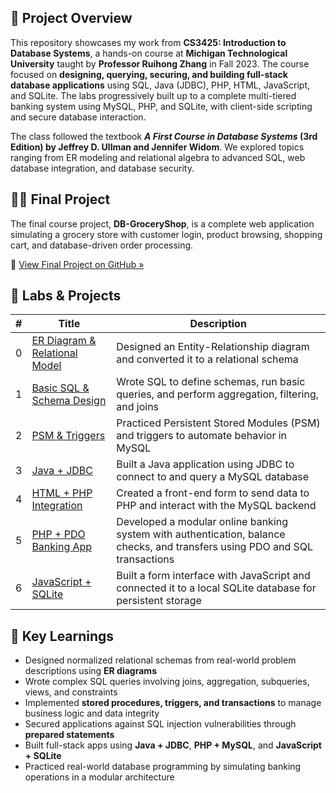 ## 📘 Project Overview

This repository showcases my work from **CS3425: Introduction to Database Systems**, a hands-on course at **Michigan Technological University** taught by **Professor Ruihong Zhang** in Fall 2023. The course focused on **designing, querying, securing, and building full-stack database applications** using SQL, Java (JDBC), PHP, HTML, JavaScript, and SQLite. The labs progressively built up to a complete multi-tiered banking system using MySQL, PHP, and SQLite, with client-side scripting and secure database interaction.

The class followed the textbook **_A First Course in Database Systems_ (3rd Edition) by Jeffrey D. Ullman and Jennifer Widom**. We explored topics ranging from ER modeling and relational algebra to advanced SQL, web database integration, and database security.


## 🧑‍💻 Final Project

The final course project, **DB-GroceryShop**, is a complete web application simulating a grocery store with customer login, product browsing, shopping cart, and database-driven order processing.

🔗 [View Final Project on GitHub »](https://github.com/adamfenji/DB-GroceryShop)


## 🧪 Labs & Projects

| # | Title | Description |
|--|----------------------------|-------------|
| 0 | [ER Diagram & Relational Model](Lab_ER.pdf) | Designed an Entity-Relationship diagram and converted it to a relational schema |
| 1 | [Basic SQL & Schema Design](Lab1_basicSQL.pdf) | Wrote SQL to define schemas, run basic queries, and perform aggregation, filtering, and joins |
| 2 | [PSM & Triggers](Lab2_PSM.pdf) | Practiced Persistent Stored Modules (PSM) and triggers to automate behavior in MySQL |
| 3 | [Java + JDBC](Lab3_JDBC.pdf) | Built a Java application using JDBC to connect to and query a MySQL database |
| 4 | [HTML + PHP Integration](Lab4_html_php.pdf) | Created a front-end form to send data to PHP and interact with the MySQL backend |
| 5 | [PHP + PDO Banking App](Lab5_PHP_PDO.pdf) | Developed a modular online banking system with authentication, balance checks, and transfers using PDO and SQL transactions |
| 6 | [JavaScript + SQLite](Lab6_JS_SQLite.pdf) | Built a form interface with JavaScript and connected it to a local SQLite database for persistent storage |


## 🧠 Key Learnings

- Designed normalized relational schemas from real-world problem descriptions using **ER diagrams**
- Wrote complex SQL queries involving joins, aggregation, subqueries, views, and constraints
- Implemented **stored procedures, triggers, and transactions** to manage business logic and data integrity
- Secured applications against SQL injection vulnerabilities through **prepared statements**
- Built full-stack apps using **Java + JDBC**, **PHP + MySQL**, and **JavaScript + SQLite**
- Practiced real-world database programming by simulating banking operations in a modular architecture

